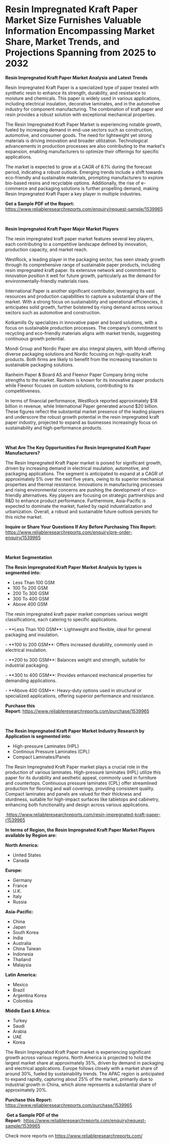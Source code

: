 <p><h1>Resin Impregnated Kraft Paper Market Size Furnishes Valuable Information Encompassing Market Share, Market Trends, and Projections Spanning from 2025 to 2032</h1></p><p><strong>Resin Impregnated Kraft Paper Market Analysis and Latest Trends</strong></p>
<p><p>Resin Impregnated Kraft Paper is a specialized type of paper treated with synthetic resin to enhance its strength, durability, and resistance to moisture and chemicals. This paper is widely used in various applications, including electrical insulation, decorative laminates, and in the automotive industry for component manufacturing. The combination of kraft paper and resin provides a robust solution with exceptional mechanical properties.</p><p>The Resin Impregnated Kraft Paper Market is experiencing notable growth, fueled by increasing demand in end-use sectors such as construction, automotive, and consumer goods. The need for lightweight yet strong materials is driving innovation and broader utilization. Technological advancements in production processes are also contributing to the market's expansion, enabling manufacturers to optimize their offerings for specific applications.</p><p>The market is expected to grow at a CAGR of 6.1% during the forecast period, indicating a robust outlook. Emerging trends include a shift towards eco-friendly and sustainable materials, prompting manufacturers to explore bio-based resins and recyclable options. Additionally, the rise of e-commerce and packaging solutions is further propelling demand, making Resin Impregnated Kraft Paper a key player in multiple industries.</p></p>
<p><strong>Get a Sample PDF of the Report:&nbsp;</strong> <a href="https://www.reliableresearchreports.com/enquiry/request-sample/1539965?utm_campaign=24&utm_medium=2&utm_source=Github&utm_content=ia&utm_term=30012025&utm_id=resin-impregnated-kraft-paper">https://www.reliableresearchreports.com/enquiry/request-sample/1539965</a></p>
<p>&nbsp;</p>
<p><strong>Resin Impregnated Kraft Paper Major Market Players</strong></p>
<p><p>The resin impregnated kraft paper market features several key players, each contributing to a competitive landscape defined by innovation, production capacity, and market reach. </p><p>WestRock, a leading player in the packaging sector, has seen steady growth through its comprehensive range of sustainable paper products, including resin impregnated kraft paper. Its extensive network and commitment to innovation position it well for future growth, particularly as the demand for environmentally-friendly materials rises.</p><p>International Paper is another significant contributor, leveraging its vast resources and production capabilities to capture a substantial share of the market. With a strong focus on sustainability and operational efficiencies, it anticipates solid growth, further bolstered by rising demand across various sectors such as automotive and construction.</p><p>Kotkamills Oy specializes in innovative paper and board solutions, with a focus on sustainable production processes. The company’s commitment to recycling and eco-friendly materials aligns with market trends, suggesting continuous growth potential.</p><p>Mondi Group and Nordic Paper are also integral players, with Mondi offering diverse packaging solutions and Nordic focusing on high-quality kraft products. Both firms are likely to benefit from the increasing transition to sustainable packaging solutions.</p><p>Ranheim Paper & Board AS and Fleenor Paper Company bring niche strengths to the market. Ranheim is known for its innovative paper products while Fleenor focuses on custom solutions, contributing to its competitiveness.</p><p>In terms of financial performance, WestRock reported approximately $18 billion in revenue, while International Paper generated around $20 billion. These figures reflect the substantial market presence of the leading players and underscore the robust growth potential in the resin impregnated kraft paper industry, projected to expand as businesses increasingly focus on sustainability and high-performance products.</p></p>
<p>&nbsp;</p>
<p><strong>What Are The Key Opportunities For Resin Impregnated Kraft Paper Manufacturers?</strong></p>
<p><p>The Resin Impregnated Kraft Paper market is poised for significant growth, driven by increasing demand in electrical insulation, automotive, and packaging applications. The segment is anticipated to expand at a CAGR of approximately 5% over the next five years, owing to its superior mechanical properties and thermal resistance. Innovations in manufacturing processes and rising environmental concerns are pushing the development of eco-friendly alternatives. Key players are focusing on strategic partnerships and R&D to enhance product performance. Furthermore, Asia-Pacific is expected to dominate the market, fueled by rapid industrialization and urbanization. Overall, a robust and sustainable future outlook persists for this niche market.</p></p>
<p><strong>Inquire or Share Your Questions If Any Before Purchasing This Report:</strong> <a href="https://www.reliableresearchreports.com/enquiry/pre-order-enquiry/1539965?utm_campaign=24&utm_medium=2&utm_source=Github&utm_content=ia&utm_term=30012025&utm_id=resin-impregnated-kraft-paper">https://www.reliableresearchreports.com/enquiry/pre-order-enquiry/1539965</a></p>
<p>&nbsp;</p>
<p><strong>Market Segmentation</strong></p>
<p><strong>The Resin Impregnated Kraft Paper Market Analysis by types is segmented into:</strong></p>
<p><ul><li>Less Than 100 GSM</li><li>100 To 200 GSM</li><li>200 To 300 GSM</li><li>300 To 400 GSM</li><li>Above 400 GSM</li></ul></p>
<p><p>The resin impregnated kraft paper market comprises various weight classifications, each catering to specific applications. </p><p>- **Less Than 100 GSM**: Lightweight and flexible, ideal for general packaging and insulation.  </p><p>- **100 to 200 GSM**: Offers increased durability, commonly used in electrical insulation.  </p><p>- **200 to 300 GSM**: Balances weight and strength, suitable for industrial packaging.  </p><p>- **300 to 400 GSM**: Provides enhanced mechanical properties for demanding applications.  </p><p>- **Above 400 GSM**: Heavy-duty options used in structural or specialized applications, offering superior performance and resistance.</p></p>
<p><strong>Purchase this Report:&nbsp;</strong><a href="https://www.reliableresearchreports.com/purchase/1539965?utm_campaign=24&utm_medium=2&utm_source=Github&utm_content=ia&utm_term=30012025&utm_id=resin-impregnated-kraft-paper">https://www.reliableresearchreports.com/purchase/1539965</a></p>
<p>&nbsp;</p>
<p><strong>The Resin Impregnated Kraft Paper Market Industry Research by Application is segmented into:</strong></p>
<p><ul><li>High-pressure Laminates (HPL)</li><li>Continous Pressure Laminates (CPL)</li><li>Compact Laminates/Panels</li></ul></p>
<p><p>The Resin Impregnated Kraft Paper market plays a crucial role in the production of various laminates. High-pressure laminates (HPL) utilize this paper for its durability and aesthetic appeal, commonly used in furniture and countertops. Continuous pressure laminates (CPL) offer streamlined production for flooring and wall coverings, providing consistent quality. Compact laminates and panels are valued for their thickness and sturdiness, suitable for high-impact surfaces like tabletops and cabinetry, enhancing both functionality and design across various applications.</p></p>
<p><a href="https://www.reliableresearchreports.com/resin-impregnated-kraft-paper-r1539965?utm_campaign=24&utm_medium=2&utm_source=Github&utm_content=ia&utm_term=30012025&utm_id=resin-impregnated-kraft-paper">&nbsp;https://www.reliableresearchreports.com/resin-impregnated-kraft-paper-r1539965</a></p>
<p><strong>In terms of Region, the Resin Impregnated Kraft Paper Market Players available by Region are:</strong></p>
<p>
    <p> <strong> North America: </strong>
        <ul>
            <li>United States</li>
            <li>Canada</li>
        </ul>
        </p> 
    <p> <strong> Europe: </strong>
        <ul>
            <li>Germany</li>
            <li>France</li>
            <li>U.K.</li>
            <li>Italy</li>
            <li>Russia</li>
        </ul>
        </p> 
    <p> <strong> Asia-Pacific: </strong>
        <ul>
            <li>China</li>
            <li>Japan</li>
            <li>South Korea</li>
            <li>India</li>
            <li>Australia</li>
            <li>China Taiwan</li>
            <li>Indonesia</li>
            <li>Thailand</li>
            <li>Malaysia</li>
        </ul>
        </p> 
    <p> <strong> Latin America: </strong>
        <ul>
            <li>Mexico</li>
            <li>Brazil</li>
            <li>Argentina Korea</li>
            <li>Colombia</li>
        </ul>
        </p> 
    <p> <strong> Middle East & Africa: </strong>
        <ul>
            <li>Turkey</li>
            <li>Saudi</li>
            <li>Arabia</li>
            <li>UAE</li>
            <li>Korea</li>
        </ul>
    </p>
    </p>
<p><p>The Resin Impregnated Kraft Paper market is experiencing significant growth across various regions. North America is projected to hold the largest market share at approximately 35%, driven by demand in packaging and electrical applications. Europe follows closely with a market share of around 30%, fueled by sustainability trends. The APAC region is anticipated to expand rapidly, capturing about 25% of the market, primarily due to industrial growth in China, which alone represents a substantial share of approximately 20%.</p></p>
<p><strong>Purchase this Report: </strong><a href="https://www.reliableresearchreports.com/purchase/1539965?utm_campaign=24&utm_medium=2&utm_source=Github&utm_content=ia&utm_term=30012025&utm_id=resin-impregnated-kraft-paper">https://www.reliableresearchreports.com/purchase/1539965</a></p>
<p>&nbsp;<strong>Get a Sample PDF of the Report:&nbsp;&nbsp;</strong><a href="https://www.reliableresearchreports.com/enquiry/request-sample/1539965?utm_campaign=24&utm_medium=2&utm_source=Github&utm_content=ia&utm_term=30012025&utm_id=resin-impregnated-kraft-paper">https://www.reliableresearchreports.com/enquiry/request-sample/1539965</a></p>
<p><strong></strong></p>
<p>Check more reports on <a href="https://www.reliableresearchreports.com/?utm_campaign=24&utm_medium=2&utm_source=Github&utm_content=ia&utm_term=30012025&utm_id=resin-impregnated-kraft-paper">https://www.reliableresearchreports.com/</a></p>